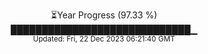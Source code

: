 <p align="center">
⏳Year Progress (97.33 %) <br>
█████████████████████████████▁ <br>
<sub>Updated: Fri, 22 Dec 2023 06:21:40 GMT</sub>
</p>

